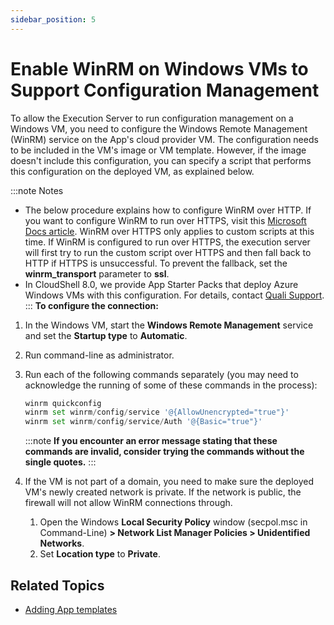 ```yaml
---
sidebar_position: 5
---
```


# Enable WinRM on Windows VMs to Support Configuration Management

To allow the Execution Server to run configuration management on a Windows VM, you need to configure the Windows Remote Management (WinRM) service on the App's cloud provider VM. The configuration needs to be included in the VM's image or VM template. However, if the image doesn't include this configuration, you can specify a script that performs this configuration on the deployed VM, as explained below.

:::note Notes
- The below procedure explains how to configure WinRM over HTTP. If you want to configure WinRM to run over HTTPS, visit this [Microsoft Docs article](https://docs.microsoft.com/en-us/troubleshoot/windows-client/system-management-components/configure-winrm-for-https). WinRM over HTTPS only applies to custom scripts at this time. If WinRM is configured to run over HTTPS, the execution server will first try to run the custom script over HTTPS and then fall back to HTTP if HTTPS is unsuccessful. To prevent the fallback, set the **winrm\_transport** parameter to **ssl**.
- In CloudShell 8.0, we provide App Starter Packs that deploy Azure Windows VMs with this configuration. For details, contact [Quali Support](http://support.quali.com/).
:::
**To configure the connection:**

1. In the Windows VM, start the **Windows Remote Management** service and set the **Startup type** to **Automatic**.
2. Run command-line as administrator.
3. Run each of the following commands separately (you may need to acknowledge the running of some of these commands in the process):
    
    ```python
    winrm quickconfig
    winrm set winrm/config/service '@{AllowUnencrypted="true"}'
    winrm set winrm/config/service/Auth '@{Basic="true"}'
    ```
    :::note
    **If you encounter an error message stating that these commands are invalid, consider trying the commands without the single quotes.**
    :::
4. If the VM is not part of a domain, you need to make sure the deployed VM's newly created network is private. If the network is public, the firewall will not allow WinRM connections through.
    1. Open the Windows **Local Security Policy** window (secpol.msc in Command-Line) **\> Network List Manager Policies \> Unidentified Networks**.
    2. Set **Location type** to **Private**.

## Related Topics

- [Adding App templates](https://help.quali.com/Online%20Help/0.0/Portal/Content/CSP/MNG/Mng-Apps.htm#Adding)
